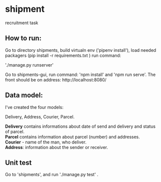 # shipment
recruitment task

## How to run:

Go to directory shipments, build virtualn env ('pipenv install'), load needed packagers (pip install -r requirements.txt ) run command:

'./manage.py runserver'

Go to shipments-gui, run command: 'npm install' and 'npm run serve'. The front should be on address: http://localhost:8080/

## Data model:

I've created the four models: 

Delivery, Address, Courier, Parcel.

<b>Delivery</b> contains informations about date of send and delivery and status of parcel.<br>
<b>Parcel</b> contains information about parcel (number) and addresses.<br>
<b>Courier</b> - name of the man, who deliver.<br>
<b>Address</b>: information about the sender or receiver.<br>

## Unit test

Go to 'shipments', and run './manage.py test' .


